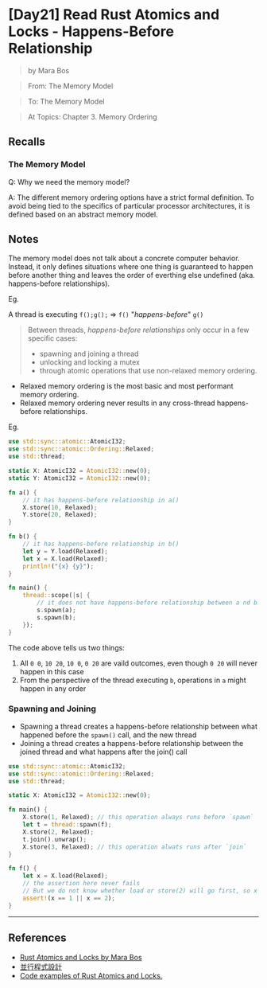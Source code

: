 # [Day21] Read Rust Atomics and Locks - Happens-Before Relationship

> by Mara Bos

> From: The Memory Model

> To: The Memory Model

> At Topics: Chapter 3. Memory Ordering

## Recalls

### The Memory Model

Q: Why we need the memory model?

A: The different memory ordering options have a strict formal definition. To avoid being tied to the specifics of particular processor architectures, it is defined based on an abstract memory model.

## Notes

The memory model does not talk about a concrete computer behavior. Instead, it only defines situations where one thing is guaranteed to happen before another thing and leaves the order of everthing else undefined (aka. happens-before relationships).

Eg.

A thread is executing `f();g();` => `f()` "*happens-before*" `g()`

> Between threads, *happens-before relationships* only occur in a few specific cases:
> - spawning and joining a thread
> - unlocking and locking a mutex
> - through atomic operations that use non-relaxed memory ordering.

- Relaxed memory ordering is the most basic and most performant memory ordering.
- Relaxed memory ordering never results in any cross-thread happens-before relationships.

Eg.

```rust
use std::sync::atomic::AtomicI32;
use std::sync::atomic::Ordering::Relaxed;
use std::thread;

static X: AtomicI32 = AtomicI32::new(0);
static Y: AtomicI32 = AtomicI32::new(0);

fn a() {
    // it has happens-before relationship in a()
    X.store(10, Relaxed);
    Y.store(20, Relaxed);
}

fn b() {
    // it has happens-before relationship in b()
    let y = Y.load(Relaxed);
    let x = X.load(Relaxed);
    println!("{x} {y}");
}

fn main() {
    thread::scope(|s| {
        // it does not have happens-before relationship between a nd b
        s.spawn(a);
        s.spawn(b);
    });
}
```

The code above tells us two things:

1. All `0 0`, `10 20`, `10 0`, `0 20` are vaild outcomes, even though `0 20` will never happen in this case
2. From the perspective of the thread executing `b`, operations in `a` might happen in any order

### Spawning and Joining

- Spawning a thread creates a happens-before relationship between what happened before the `spawn()` call, and the new thread
- Joining a thread creates a happens-before relationship between the joined thread and what happens after the join() call

```rust
use std::sync::atomic::AtomicI32;
use std::sync::atomic::Ordering::Relaxed;
use std::thread;

static X: AtomicI32 = AtomicI32::new(0);

fn main() {
    X.store(1, Relaxed); // this operation always runs before `spawn`
    let t = thread::spawn(f);
    X.store(2, Relaxed);
    t.join().unwrap();
    X.store(3, Relaxed); // this operation alwats runs after `join`
}

fn f() {
    let x = X.load(Relaxed);
    // the assertion here never fails
    // But we do not know whether load or store(2) will go first, so x can be either 1 or 2
    assert!(x == 1 || x == 2);
}
```

---

## References

- [Rust Atomics and Locks by Mara Bos](https://marabos.nl/atomics/)
- [並行程式設計](https://hackmd.io/@sysprog/concurrency/https%3A%2F%2Fhackmd.io%2F%40sysprog%2FS1AMIFt0D)
- [Code examples of Rust Atomics and Locks.](https://github.com/m-ou-se/rust-atomics-and-locks)
